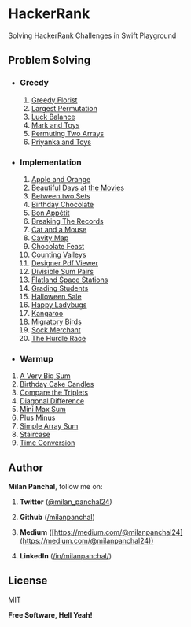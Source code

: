 # HackerRank
Solving HackerRank Challenges in Swift Playground

## Problem Solving
+ ### Greedy
  1. [Greedy Florist](https://github.com/milanpanchal/HackerRank/tree/master/Problem%20Solving/Greedy/GreedyFlorist.playground/Contents.swift)
  2. [Largest Permutation](https://github.com/milanpanchal/HackerRank/tree/master/Problem%20Solving/Greedy/LargestPermutation.playground/Contents.swift)
  3. [Luck Balance](https://github.com/milanpanchal/HackerRank/tree/master/Problem%20Solving/Greedy/LuckBalance.playground/Contents.swift)
  4. [Mark and Toys](https://github.com/milanpanchal/HackerRank/tree/master/Problem%20Solving/Greedy/MarkAndToys.playground/Contents.swift)
  5. [Permuting Two Arrays](https://github.com/milanpanchal/HackerRank/tree/master/Problem%20Solving/Greedy/PermutingTwoArrays.playground/Contents.swift)
  6. [Priyanka and Toys](https://github.com/milanpanchal/HackerRank/tree/master/Problem%20Solving/Greedy/PriyankaAndToys.playground/Contents.swift)
  
  
  
+ ### Implementation
  
  1. [Apple and Orange](https://github.com/milanpanchal/HackerRank/tree/master/Problem%20Solving/Implementation/AppleAndOrange.playground/Contents.swift)
  2. [Beautiful Days at the Movies](https://github.com/milanpanchal/HackerRank/tree/master/Problem%20Solving/Implementation/BeautifulDaysAtTheMovies.playground/Contents.swift)
  3. [Between two Sets](https://github.com/milanpanchal/HackerRank/tree/master/Problem%20Solving/Implementation/BetweenTwoSets.playground/Contents.swift)
  4. [Birthday Chocolate](https://github.com/milanpanchal/HackerRank/tree/master/Problem%20Solving/Implementation/BirthdayChocolate.playground/Contents.swift)
  5. [Bon Appétit](https://github.com/milanpanchal/HackerRank/blob/master/Problem%20Solving/Implementation/BonAppétit.playground/Contents.swift)
  6. [Breaking The Records](https://github.com/milanpanchal/HackerRank/tree/master/Problem%20Solving/Implementation/BreakingTheRecords.playground/Contents.swift)
  7. [Cat and a Mouse](https://github.com/milanpanchal/HackerRank/tree/master/Problem%20Solving/Implementation/CatAndMouse.playground/Contents.swift)
  8. [Cavity Map](https://github.com/milanpanchal/HackerRank/tree/master/Problem%20Solving/Implementation/CavityMap.playground/Contents.swift)
  9. [Chocolate Feast](https://github.com/milanpanchal/HackerRank/tree/master/Problem%20Solving/Implementation/ChocolateFeast.playground/Contents.swift)
  10. [Counting Valleys](https://github.com/milanpanchal/HackerRank/tree/master/Problem%20Solving/Implementation/CountingValleys.playground/Contents.swift)
  11. [Designer Pdf Viewer](https://github.com/milanpanchal/HackerRank/tree/master/Problem%20Solving/Implementation/DesignerPdfViewer.playground/Contents.swift)
  12. [Divisible Sum Pairs](https://github.com/milanpanchal/HackerRank/tree/master/Problem%20Solving/Implementation/DivisibleSumPairs.playground/Contents.swift)
  13. [Flatland Space Stations](https://github.com/milanpanchal/HackerRank/tree/master/Problem%20Solving/Implementation/FlatlandSpaceStations.playground/Contents.swift)
  14. [Grading Students](https://github.com/milanpanchal/HackerRank/tree/master/Problem%20Solving/Implementation/GradingStudents.playground/Contents.swift)
  15. [Halloween Sale](https://github.com/milanpanchal/HackerRank/tree/master/Problem%20Solving/Implementation/HalloweenSale.playground/Contents.swift)
  16. [Happy Ladybugs](https://github.com/milanpanchal/HackerRank/tree/master/Problem%20Solving/Implementation/HappyLadybugs.playground/Contents.swift)
  17. [Kangaroo](https://github.com/milanpanchal/HackerRank/tree/master/Problem%20Solving/Implementation/Kangaroo.playground/Contents.swift)
  18. [Migratory Birds](https://github.com/milanpanchal/HackerRank/tree/master/Problem%20Solving/Implementation/MigratoryBirds.playground/Contents.swift)
  19. [Sock Merchant](https://github.com/milanpanchal/HackerRank/tree/master/Problem%20Solving/Implementation/SockMerchant.playground/Contents.swift)
  20. [The Hurdle Race](https://github.com/milanpanchal/HackerRank/tree/master/Problem%20Solving/Implementation/TheHurdleRace.playground/Contents.swift)
  
  
  
+  ### Warmup
  1. [A Very Big Sum](https://github.com/milanpanchal/HackerRank/tree/master/Problem%20Solving/Warmup/AVeryBigSum.playground/Contents.swift)
  2. [Birthday Cake Candles](https://github.com/milanpanchal/HackerRank/tree/master/Problem%20Solving/Warmup/BirthdayCakeCandles.playground/Contents.swift)
  3. [Compare the Triplets](https://github.com/milanpanchal/HackerRank/tree/master/Problem%20Solving/Warmup/CompareTheTriplets.playground/Contents.swift)
  4. [Diagonal Difference](https://github.com/milanpanchal/HackerRank/tree/master/Problem%20Solving/Warmup/DiagonalDifference.playground/Contents.swift)
  5. [Mini Max Sum](https://github.com/milanpanchal/HackerRank/tree/master/Problem%20Solving/Warmup/MiniMaxSum.playground/Contents.swift)
  6. [Plus Minus](https://github.com/milanpanchal/HackerRank/tree/master/Problem%20Solving/Warmup/PlusMinus.playground/Contents.swift)
  7. [Simple Array Sum](https://github.com/milanpanchal/HackerRank/tree/master/Problem%20Solving/Warmup/SimpleArraySum.playground/Contents.swift)
  8. [Staircase](https://github.com/milanpanchal/HackerRank/tree/master/Problem%20Solving/Warmup/Staircase.playground/Contents.swift)
  9. [Time Conversion](https://github.com/milanpanchal/HackerRank/tree/master/Problem%20Solving/Warmup/TimeConversion.playground/Contents.swift)



## Author

**Milan Panchal**, follow me on:

1. **Twitter** ([@milan_panchal24](https://twitter.com/milan_panchal24))

2. **Github** ([/milanpanchal](https://github.com/milanpanchal/))

3. **Medium** ([https://medium.com/@milanpanchal24](https://medium.com/@milanpanchal24))

4. **LinkedIn** ([/in/milanpanchal/](https://www.linkedin.com/in/milanpanchal/))



License
----

MIT

**Free Software, Hell Yeah!**

